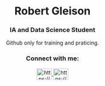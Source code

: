 <h1 align="center">Robert Gleison</h1>
<h3 align="center">IA and Data Science Student</h3>


<p align="center">Github only for training and praticing.</p>
<h3 align="center">Connect with me:</h3>
<p align="center">
<a href="https://www.linkedin.com/in/robertgleison/" target="_blank"><img align="center" src="https://raw.githubusercontent.com/rahuldkjain/github-profile-readme-generator/master/src/images/icons/Social/linked-in-alt.svg" alt="https://www.linkedin.com/in/robertgleison/" height="30" width="40" />
</a>
<a href="https://www.instagram.com/robert_r.g/" target="_blank"><img align="center" src="https://raw.githubusercontent.com/rahuldkjain/github-profile-readme-generator/master/src/images/icons/Social/instagram.svg" alt="https://www.instagram.com/robert_r.g/" height="30" width="40" /></a>
</p>
<br>
